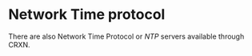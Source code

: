 Network Time protocol
=====================

There are also Network Time Protocol or _NTP_ servers available through CRXN.